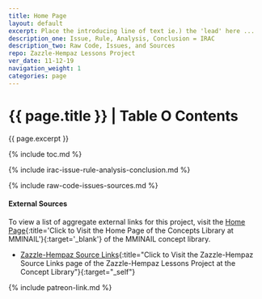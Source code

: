 ```yaml
---
title: Home Page
layout: default
excerpt: Place the introducing line of text ie.) the 'lead' here ...
description_one: Issue, Rule, Analysis, Conclusion = IRAC
description_two: Raw Code, Issues, and Sources
repo: Zazzle-Hempaz Lessons Project
ver_date: 11-12-19
navigation_weight: 1
categories: page
---
```

# {{ page.title }} | Table O Contents

{{ page.excerpt }}

{% include toc.md %}

{% include irac-issue-rule-analysis-conclusion.md %}

{% include raw-code-issues-sources.md %}

#### External Sources

To view a list of aggregate external links for this project, visit the [Home Page](https://mminail.github.io/){:title='Click to Visit the Home Page of the Concepts Library at MMINAIL'}{:target='_blank'} of the MMINAIL concept library.

- [Zazzle-Hempaz Source Links](../Zazzle-Hempaz/Zazzle-Hempaz-Source-Links.htm){:title="Click to Visit the Zazzle-Hempaz Source Links page of the Zazzle-Hempaz Lessons Project at the Concept Library"}{:target="_self"}

{% include patreon-link.md %}
